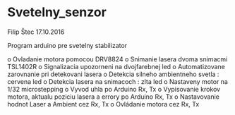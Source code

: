 # Svetelny_senzor

Filip Štec
17.10.2016

Program arduino pre svetelny stabilizator

o Ovladanie motora pomocou DRV8824
o Snimanie lasera dvoma snimacmi TSL1402R
o Signalizacia upozorneni na dvojfarebnej led
o Automatizovane zarovnanie pri detekovani lasera
o Detekcia silneho ambientneho svetla : cervena led
o Detekcia lasera na snimacoch : zlta led
o Nastaveny motor na 1/32 microstepping
o Vyvod uhla po Arduino Rx, Tx
o Vypisovanie krokov motora, aktualu poziciu lasera a errory po Arduino Rx, Tx
o Nastavovanie hodnot Laser a Ambient cez Rx, Tx
o Ovládanie motora cez Rx, Tx
